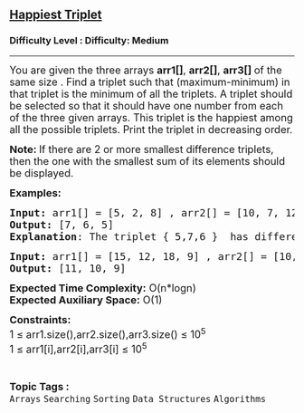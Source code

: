 <h2><a href="https://www.geeksforgeeks.org/problems/happiest-triplet2921/1">Happiest Triplet</a></h2><h3>Difficulty Level : Difficulty: Medium</h3><hr><div class="problems_problem_content__Xm_eO"><p><span style="font-size: 18px;">You are given the three arrays <strong>arr1[]</strong>, <strong>arr2[]</strong>, <strong>arr3[] </strong>of the same size . Find a triplet such that (maximum-minimum) in that triplet is the minimum of all the triplets. A triplet should be selected so that it should have one number from each of the three given arrays. This triplet is the happiest among all the possible triplets. Print the triplet in decreasing order. </span></p>
<p><span style="font-size: 18px;"><strong>Note: </strong>If there are 2 or more smallest difference triplets, then the one with the smallest sum of its elements should be displayed.</span></p>
<p><span style="font-size: 18px;"><strong>Examples:</strong></span></p>
<pre><span style="font-size: 18px;"><strong>Input: </strong>arr1[] = [5, 2, 8] , arr2[] = [10, 7, 12] , arr3[] = [9, 14, 6]
<strong>Output:</strong> [7, 6, 5]
<strong>Explanation</strong>: The triplet { 5,7,6 }&nbsp; has difference (maximum - minimum)= (7-5) =2 which is minimum of all triplets.  </span></pre>
<pre><span style="font-size: 18px;"><strong>Input: </strong>arr1[] = [15, 12, 18, 9] , arr2[] = [10, 17, 13, 8] , arr3[] = [14, 16, 11, 5]</span>
<span style="font-size: 18px;"><strong>Output:</strong> [11, 10, 9]</span></pre>
<p><span style="font-size: 18px;"><strong>Expected Time Complexity:</strong> O(n*logn)<br><strong>Expected Auxiliary Space:</strong> O(1)</span></p>
<p><span style="font-size: 18px;"><strong>Constraints:</strong><br>1 ≤ arr1.size(),arr2.size(),arr3.size() ≤ 10<sup>5<br></sup></span><span style="font-size: 18px;">1 ≤ arr1[i],arr2[i],arr3[i] ≤ 10<sup>5</sup></span></p></div><br><p><span style=font-size:18px><strong>Topic Tags : </strong><br><code>Arrays</code>&nbsp;<code>Searching</code>&nbsp;<code>Sorting</code>&nbsp;<code>Data Structures</code>&nbsp;<code>Algorithms</code>&nbsp;